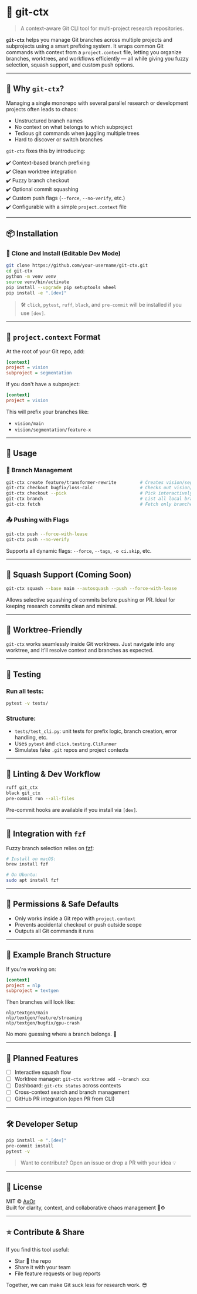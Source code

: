 # 🧠 git-ctx

> A context-aware Git CLI tool for multi-project research repositories.

**`git-ctx`** helps you manage Git branches across multiple projects and subprojects using a smart prefixing system. It wraps common Git commands with context from a `project.context` file, letting you organize branches, worktrees, and workflows efficiently — all while giving you fuzzy selection, squash support, and custom push options.

---

## 🔧 Why `git-ctx`?

Managing a single monorepo with several parallel research or development projects often leads to chaos:

- Unstructured branch names
- No context on what belongs to which subproject
- Tedious git commands when juggling multiple trees
- Hard to discover or switch branches

`git-ctx` fixes this by introducing:

✔️ Context-based branch prefixing  
✔️ Clean worktree integration  
✔️ Fuzzy branch checkout  
✔️ Optional commit squashing  
✔️ Custom push flags (`--force`, `--no-verify`, etc.)  
✔️ Configurable with a simple `project.context` file

---

## 📦 Installation

### 🔁 Clone and Install (Editable Dev Mode)

```bash
git clone https://github.com/your-username/git-ctx.git
cd git-ctx
python -m venv venv
source venv/bin/activate
pip install --upgrade pip setuptools wheel
pip install -e ".[dev]"
```

> 🛠️ `click`, `pytest`, `ruff`, `black`, and `pre-commit` will be installed if you use `[dev]`.

---

## 📂 `project.context` Format

At the root of your Git repo, add:

```ini
[context]
project = vision
subproject = segmentation
```

If you don't have a subproject:

```ini
[context]
project = vision
```

This will prefix your branches like:
- `vision/main`
- `vision/segmentation/feature-x`

---

## 🚀 Usage

### 🧱 Branch Management

```bash
git-ctx create feature/transformer-rewrite         # Creates vision/segmentation/feature/transformer-rewrite
git-ctx checkout bugfix/loss-calc                  # Checks out vision/segmentation/bugfix/loss-calc
git-ctx checkout --pick                            # Pick interactively using fzf
git-ctx branch                                     # List all local branches under current context
git-ctx fetch                                      # Fetch only branches under current context
```

### 📤 Pushing with Flags

```bash
git-ctx push --force-with-lease
git-ctx push --no-verify
```

Supports all dynamic flags: `--force`, `--tags`, `-o ci.skip`, etc.

---

## 🧼 Squash Support (Coming Soon)

```bash
git-ctx squash --base main --autosquash --push --force-with-lease
```

Allows selective squashing of commits before pushing or PR. Ideal for keeping research commits clean and minimal.

---

## 🌳 Worktree-Friendly

`git-ctx` works seamlessly inside Git worktrees. Just navigate into any worktree, and it’ll resolve context and branches as expected.

---

## 🧪 Testing

### Run all tests:

```bash
pytest -v tests/
```

### Structure:
- `tests/test_cli.py`: unit tests for prefix logic, branch creation, error handling, etc.
- Uses `pytest` and `click.testing.CliRunner`
- Simulates fake `.git` repos and project contexts

---

## 🎯 Linting & Dev Workflow

```bash
ruff git_ctx
black git_ctx
pre-commit run --all-files
```

Pre-commit hooks are available if you install via `[dev]`.

---

## 🔌 Integration with `fzf`

Fuzzy branch selection relies on [fzf](https://github.com/junegunn/fzf):

```bash
# Install on macOS:
brew install fzf

# On Ubuntu:
sudo apt install fzf
```

---

## 🔐 Permissions & Safe Defaults

- Only works inside a Git repo with `project.context`
- Prevents accidental checkout or push outside scope
- Outputs all Git commands it runs

---

## 📁 Example Branch Structure

If you're working on:

```ini
[context]
project = nlp
subproject = textgen
```

Then branches will look like:

```
nlp/textgen/main
nlp/textgen/feature/streaming
nlp/textgen/bugfix/gpu-crash
```

No more guessing where a branch belongs. 🍷

---

## 🤖 Planned Features

- [ ] Interactive squash flow
- [ ] Worktree manager: `git-ctx worktree add --branch xxx`
- [ ] Dashboard: `git-ctx status` across contexts
- [ ] Cross-context search and branch management
- [ ] GitHub PR integration (open PR from CLI)

---

## 🛠 Developer Setup

```bash
pip install -e ".[dev]"
pre-commit install
pytest -v
```

> Want to contribute? Open an issue or drop a PR with your idea 💡

---

## 📜 License

MIT © [AxOr](https://axiomsandorbits.xyz)  
Built for clarity, context, and collaborative chaos management 🧠⚙️

---

## ⭐️ Contribute & Share

If you find this tool useful:
- Star 🌟 the repo
- Share it with your team
- File feature requests or bug reports

Together, we can make Git suck less for research work. 😎
